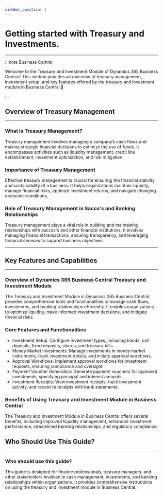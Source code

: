 ```yaml
---
sidebar_position: 1
---
```


# Getting started with Treasury and Investments.
---

:::note Business Central
<div class="container">
    <div class="custom-note">
        <p>Welcome to the Treasury and Investment Module of Dynamics 365 Business Central! This section provides an overview of treasury management, investment setup, and key features offered by the treasury and investment module in Business Central.🤗</p>
    </div>
</div>
:::

## Overview of Treasury Management
---

<div class="treasury-overview-container">
    <h3>What is Treasury Management?</h3>
    <p>Treasury management involves managing a company’s cash flows and making strategic financial decisions to optimize the use of funds. It encompasses activities such as liquidity management, credit line establishment, investment optimization, and risk mitigation.</p>
</div>

<div class="treasury-overview-container">
    <h3>Importance of Treasury Management</h3>
    <p>Effective treasury management is crucial for ensuring the financial stability and sustainability of a business. It helps organizations maintain liquidity, manage financial risks, optimize investment returns, and navigate changing economic conditions.</p>
</div>

<div class="treasury-overview-container">
    <h3>Role of Treasury Management in Sacco's and Banking Relationships</h3>
    <p>Treasury management plays a vital role in building and maintaining relationships with saccos's and other financial institutions. It involves managing financial transactions, ensuring transparency, and leveraging financial services to support business objectives.</p>
</div>

---

## Key Features and Capabilities

---

<div class="treasury-features-container">
    <h3>Overview of Dynamics 365 Business Central Treasury and Investment Module</h3>
    <p>The Treasury and Investment Module in Dynamics 365 Business Central provides comprehensive tools and functionalities to manage cash flows, investments, and banking relationships efficiently. It enables organizations to optimize liquidity, make informed investment decisions, and mitigate financial risks.</p>
</div>

<div class="treasury-features-container">
    <h3>Core Features and Functionalities</h3>
    <ul>
        <li>Investment Setup: Configure investment types, including bonds, call deposits, fixed deposits, shares, and treasury bills.</li>
        <li>Money Market Investments: Manage investments in money market instruments, track investment details, and initiate approval workflows.</li>
        <li>Approval Workflows: Implement approval workflows for investment requests, ensuring compliance and oversight.</li>
        <li>Payment Voucher Generation: Generate payment vouchers for approved investments, specifying principal and interest amounts.</li>
        <li>Investment Receipts: View investment receipts, track investment activity, and reconcile receipts with bank statements.</li>
    </ul>
</div>

<div class="treasury-features-container">
    <h3>Benefits of Using Treasury and Investment Module in Business Central</h3>
    <p>The Treasury and Investment Module in Business Central offers several benefits, including improved liquidity management, enhanced investment performance, streamlined banking relationships, and regulatory compliance.</p>
</div>

## Who Should Use This Guide?
---

<div class="guide-audience-container">
    <h3>Who should use this guide?</h3>
    <p>This guide is designed for finance professionals, treasury managers, and other stakeholders involved in cash management, investments, and banking relationships within organizations. It provides comprehensive instructions on using the treasury and investment module in Business Central.</p>
</div>
